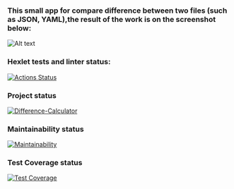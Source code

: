 ### This small app for compare difference between two files (such as JSON, YAML),the result of the work is on the screenshot below: 
![Alt text](https://github.com/VictorGotsenko/java-project-71/blob/main/app/Img/Screenshot%20step08.png)
### Hexlet tests and linter status:
[![Actions Status](https://github.com/VictorGotsenko/java-project-71/actions/workflows/hexlet-check.yml/badge.svg)](https://github.com/VictorGotsenko/java-project-71/actions)
### Project status 
[![Difference-Calculator](https://github.com/VictorGotsenko/java-project-71/actions/workflows/DifferenceCalculator.yml/badge.svg)](https://github.com/VictorGotsenko/java-project-71/actions/workflows/DifferenceCalculator.yml)
### Maintainability status
[![Maintainability](https://api.codeclimate.com/v1/badges/0e024006e994b71fd778/maintainability)](https://codeclimate.com/github/VictorGotsenko/java-project-71/maintainability)
### Test Coverage status
[![Test Coverage](https://api.codeclimate.com/v1/badges/0e024006e994b71fd778/test_coverage)](https://codeclimate.com/github/VictorGotsenko/java-project-71/test_coverage)
